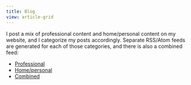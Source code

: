```yaml
---
title: Blog
view: article-grid
---
```

I post a mix of professional content and home/personal content on my website, and I categorize my posts accordingly. Separate RSS/Atom feeds are generated for each of those categories, and there is also a combined feed:
* [Professional](https://m.lemays.org/category/work/index.xml)
* [Home/personal](https://m.lemays.org/category/home/index.xml)
* [Combined](https://m.lemays.org/index.xml)
